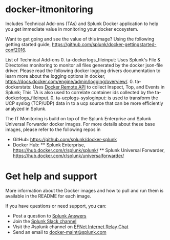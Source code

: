 # docker-itmonitoring
Includes Technical Add-ons (TAs) and Splunk Docker application to help you get immediate value in monitoring your docker ecosystem.

Want to get going and see the value of this image? Using the following getting started guide, https://github.com/splunk/docker-gettingstarted-conf2016.

List of Technical Add-ons
0. ta-dockerlogs_fileinput: Uses Splunk's File & Directories monitoring to monitor all files generated by the docker json-file driver.  Please read the following docker logging drivers documentation to learn more about the logging options in docker, https://docs.docker.com/engine/admin/logging/overview/.
0. ta-dockerstats:  Uses [Docker Remote API](https://docker.github.io/engine/reference/api/docker_remote_api/) to collect Inspect, Top, and Events in Splunk;  This TA is also used to correlate container ids collected by the ta-dockerlogs_fileinput.
0. ta-ucplogs-sysloginput: is used to transform the UCP syslog (TCP/UDP) data in to a ucp source that can be more efficiently analyzed in Splunk.<br>

The IT Monitoring is build on top of the Splunk Enterprise and Splunk Universal Forwarder docker images.  For more details about these base images, please refer to the following repos in
* GitHub: https://github.com/splunk/docker-splunk
* Docker Hub:
 ** Splunk Enterprise, https://hub.docker.com/r/splunk/splunk/
 ** Splunk Universal Forwarder, https://hub.docker.com/r/splunk/universalforwarder/

# Get help and support

More information about the Docker images and how to pull and run them is available in the README for each image.

If you have questions or need support, you can:

* Post a question to [Splunk Answers](http://answers.splunk.com)
* Join the [Splunk Slack channel](http://splunk-usergroups.slack.com)
* Visit the #splunk channel on [EFNet Internet Relay Chat](http://www.efnet.org)
* Send an email to [docker-maint@splunk.com](mailto:docker-maint@splunk.com)
